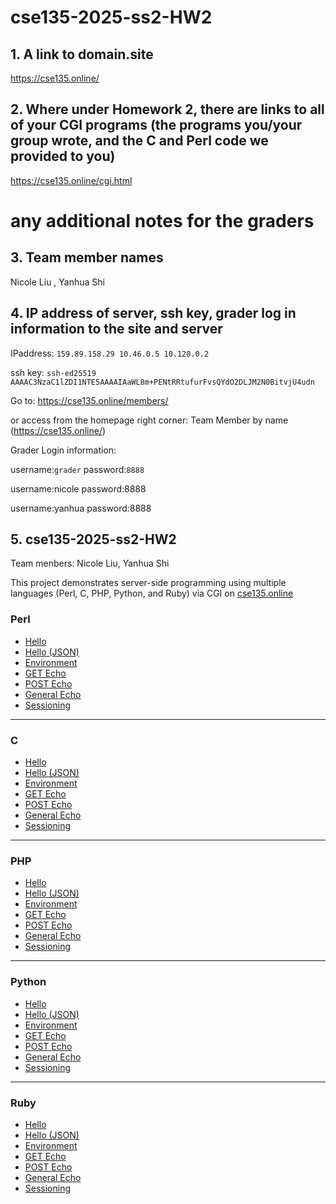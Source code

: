 # cse135-2025-ss2-HW2



## 1. A link to domain.site

https://cse135.online/



## 2. Where under Homework 2, there are links to all of your CGI programs (the programs you/your group wrote, and the C and Perl code we provided to you)

https://cse135.online/cgi.html



# any additional notes for the graders


## 3. Team member names
Nicole Liu , Yanhua Shi



## 4. IP address of server, ssh key, grader log in information to the site and server

IPaddress: `159.89.158.29 10.46.0.5 10.120.0.2` 

ssh key: `ssh-ed25519 AAAAC3NzaC1lZDI1NTE5AAAAIAaWL8m+PENtRRtufurFvsQYdO2DLJM2N0BitvjU4udn` 


Go to: https://cse135.online/members/

or access from the homepage right corner: Team Member by name (https://cse135.online/)


Grader Login information:

username:`grader` password:`8888`

username:nicole password:8888

username:yanhua password:8888



## 5. cse135-2025-ss2-HW2

Team menbers: Nicole Liu, Yanhua Shi

This project demonstrates server-side programming using multiple languages (Perl, C, PHP, Python, and Ruby) via CGI on [cse135.online](https://cse135.online/)

### Perl
- [Hello](https://cse135.online/cgi-bin/perl-hello-html-world.pl) 
- [Hello (JSON)](https://cse135.online/cgi-bin/perl-hello-json-world.pl) 
- [Environment](https://cse135.online/cgi-bin/perl-env.pl)
- [GET Echo](https://cse135.online/cgi-bin/perl-get-echo.pl) 
- [POST Echo](https://cse135.online/cgi-bin/perl-post-echo.pl) 
- [General Echo](https://cse135.online/cgi-bin/perl-general-echo.pl) 
- [Sessioning](https://cse135.online/perl-cgiform.html)

---

### C
- [Hello](https://cse135.online/cgi-bin/c-hello-html-world.cgi) 
- [Hello (JSON)](https://cse135.online/cgi-bin/c-hello-json-world.cgi) 
- [Environment](https://cse135.online/cgi-bin/c-environment.cgi) 
- [GET Echo](https://cse135.online/cgi-bin/c-get-echo.cgi) 
- [POST Echo](https://cse135.online/cgi-bin/c-post-echo.cgi) 
- [General Echo](https://cse135.online/cgi-bin/c-general-request-echo.cgi)
- [Sessioning](https://cse135.online/C-cgiform.html)  
  
---

### PHP
- [Hello](https://cse135.online/cgi-bin/php-hello-html-world.php) 
- [Hello (JSON)](https://cse135.online/cgi-bin/php-hello-json-world.php) 
- [Environment](https://cse135.online/cgi-bin/php-env.php) 
- [GET Echo](https://cse135.online/cgi-bin/php-get-echo.php) 
- [POST Echo](https://cse135.online/cgi-bin/php-post-echo.php) 
- [General Echo](https://cse135.online/cgi-bin/php-general-echo.php) 
- [Sessioning](https://cse135.online/php-cgiform.html)  

---
 
### Python
- [Hello](https://cse135.online/cgi-bin/py-hello-html-world.py) 
- [Hello (JSON)](https://cse135.online/cgi-bin/py-hello-json-world.py) 
- [Environment](https://cse135.online/cgi-bin/py-environment.py) 
- [GET Echo](https://cse135.online/cgi-bin/py-get-echo.py) 
- [POST Echo](https://cse135.online/cgi-bin/py-post-echo.py) 
- [General Echo](https://cse135.online/cgi-bin/py-general-request-echo.py) 
- [Sessioning](https://cse135.online/py-cgiform.html)
 
---

### Ruby
- [Hello](https://cse135.online/cgi-bin/rb-hello-html-world.rb) 
- [Hello (JSON)](https://cse135.online/cgi-bin/rb-hello-json-world.rb) 
- [Environment](https://cse135.online/cgi-bin/rb-environment.rb) 
- [GET Echo](https://cse135.online/cgi-bin/rb-get-echo.rb) 
- [POST Echo](https://cse135.online/cgi-bin/rb-post-echo.rb) 
- [General Echo](https://cse135.online/cgi-bin/rb-general-request-echo.rb) 
- [Sessioning](https://cse135.online/rb-cgiform.html)  



